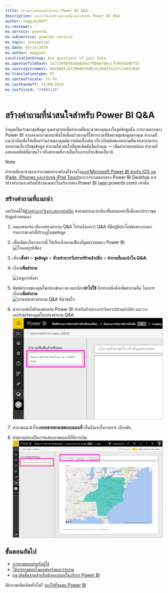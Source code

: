```yaml
---
title: สร้างคำถามที่น่าสนใจสำหรับ Power BI Q&A
description: เอกสารวิธีการส้รางคำถามที่น่าสนใจสำหรับ Power BI Q&A
author: maggiesMSFT
ms.reviewer: ''
ms.service: powerbi
ms.subservice: powerbi-service
ms.topic: conceptual
ms.date: 05/14/2019
ms.author: maggies
LocalizationGroup: Ask questions of your data
ms.openlocfilehash: 1571589844abb8e9acf0bbb78eccf5664db9bf52
ms.sourcegitcommit: 64c860fcbf2969bf089cec358331a1fc1e0d39a8
ms.translationtype: HT
ms.contentlocale: th-TH
ms.lasthandoff: 11/09/2019
ms.locfileid: "73881115"
---
```

# <a name="create-featured-questions-for-power-bi-qa"></a>สร้างคำถามที่น่าสนใจสำหรับ Power BI Q&A
ถ้าคุณเป็นเจ้าของชุดข้อมูล คุณสามารถเพิ่มคำถามที่แนะนำของคุณเองในชุดข้อมูลนั้น การถามตอบของ Power BI จะแสดงคำถามเหล่านั้นให้เพื่อนร่วมงานที่ใช้รายงานที่ยึดตามชุดข้อมูลของคุณ  คำถามที่แนะนำนั้นเพื่อให้เพื่อนร่วมงานของคุณมีความคิดเบื้องต้น เกี่ยวกับชนิดของคำถามที่พวกเขาสามารถสอบถามเกี่ยวกับชุดข้อมูล คำถามที่น่าสนใจที่คุณเพิ่มนั้นขึ้นกับคุณ -- เพิ่มคำถามยอดนิยม คำถามที่แสดงผลลัพธ์ที่น่าสนใจ หรือคำถามที่อาจเป็นเรื่องยากที่จะเขียนเป็นวลี


> [!NOTE]
> คำถามที่แนะนำของการถามตอบจะพร้อมใช้งานใน[แอป Microsoft Power BI สำหรับ iOS บน iPads, iPhones และอุปกรณ์ iPod Touch](consumer/mobile/mobile-apps-ios-qna.md)และการถามตอบของ Power BI Desktop การสร้างคำถามจะพร้อมใช้งานเฉพาะในบริการของ Power BI (app.powerbi.com) เท่านั้น
> 

## <a name="create-a-featured-question"></a>สร้างคำถามที่แนะนำ

บทเรียนนี้ใช้[ตัวอย่างการวิเคราะห์การค้าปลีก](sample-datasets.md) ทำตามคำแนะนำทีละขั้นตอนเหล่านี้เพื่อลองสำรวจชุดข้อมูลด้วยตนเอง

1. บนแดชบอร์ด เลือกกล่องคำถาม Q&A   โปรดสังเกตว่า Q&A ที่มีอยู่มีประโยชน์เพราะแสดงรายการของคำที่ปรากฏในชุดข้อมูล
2. เพื่อเพิ่มลงในรายการนี้ ให้เลือกไอคอนเฟืองที่มุมขวาบนของ Power BI  
   ![ไอคอนรูปเฟือง](media/service-q-and-a-create-featured-questions/pbi_gearicon2.jpg)
3. เลือก**ตั้งค่า** &gt; **ชุดข้อมูล** &gt; **ตัวอย่างการวิเคราะห์ร้านค้าปลีก** &gt; **คำถามที่แนะนำใน Q&A**  
4. เลือก**เพิ่มคำถาม**
   
   ![เมนูการตั้งค่า](media/service-q-and-a-create-featured-questions/power-bi-settings.png)
5. พิมพ์คำถามของคุณในกล่องข้อความ และเลือก**นำไปใช้**   อีกทางหนึ่งคือเพิ่มคำถามอื่น โดยการเลือก**เพิ่มคำถาม**  
   ![บานหน้าต่างคำถาม Q&A ที่น่าสนใจ](media/service-q-and-a-create-featured-questions/power-bi-type-featured-question.png)
6. นำทางกลับไปยังแดชบอร์ด Power BI สำหรับตัวอย่างการวิเคราะห์ร้านค้าปลีก และวางเคอร์เซอร์ของคุณในกล่องคำถาม Q&A   
   ![กล่องคำถามสำหรับถามตอบพร้อมกับคำถามที่แนะนำ](media/service-q-and-a-create-featured-questions/power-bi-qna-featured-question-to-start.png)
7. คำถามแนะนำใหม่**ยอดขายตามเขตแบบแผนที่** เป็นสิ่งแรกในรายการ เลือกมัน  
8. คำตอบแสดงเป็นการแสดงภาพแผนที่ที่มีการเติม  
   ![ถามตอบคำถามที่ได้รับการตอบกลับที่แนะนำ: แสดงภาพแผนที่](media/service-q-and-a-create-featured-questions/power-bi-qna-featured-question.png)

## <a name="next-steps"></a>ขั้นตอนถัดไป

- [การถามตอบสำหรับผู้ใช้](consumer/end-user-q-and-a.md)  
- [ใช้การถามตอบในแดชบอร์ดและรายงาน](power-bi-tutorial-q-and-a.md)  
- [แนวคิดพื้นฐานสำหรับนักออกแบบในบริการ Power BI](service-basic-concepts.md)  

มีคำถามเพิ่มเติมหรือไม่? [ลองไปที่ชุมชน Power BI](https://community.powerbi.com/)

